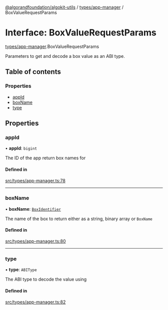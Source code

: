 [@algorandfoundation/algokit-utils](../README.md) / [types/app-manager](../modules/types_app_manager.md) / BoxValueRequestParams

# Interface: BoxValueRequestParams

[types/app-manager](../modules/types_app_manager.md).BoxValueRequestParams

Parameters to get and decode a box value as an ABI type.

## Table of contents

### Properties

- [appId](types_app_manager.BoxValueRequestParams.md#appid)
- [boxName](types_app_manager.BoxValueRequestParams.md#boxname)
- [type](types_app_manager.BoxValueRequestParams.md#type)

## Properties

### appId

• **appId**: `bigint`

The ID of the app return box names for

#### Defined in

[src/types/app-manager.ts:78](https://github.com/lempira/algokit-utils-ts/blob/main/src/types/app-manager.ts#L78)

___

### boxName

• **boxName**: [`BoxIdentifier`](../modules/types_app_manager.md#boxidentifier)

The name of the box to return either as a string, binary array or `BoxName`

#### Defined in

[src/types/app-manager.ts:80](https://github.com/lempira/algokit-utils-ts/blob/main/src/types/app-manager.ts#L80)

___

### type

• **type**: `ABIType`

The ABI type to decode the value using

#### Defined in

[src/types/app-manager.ts:82](https://github.com/lempira/algokit-utils-ts/blob/main/src/types/app-manager.ts#L82)
